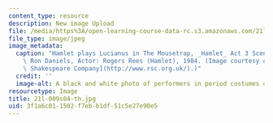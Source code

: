 ```yaml
---
content_type: resource
description: New image Upload
file: /media/https%3A/open-learning-course-data-rc.s3.amazonaws.com/21l-009-shakespeare-spring-2004/3f1a6c011502f7ebb1df51c5e27e90e5_21l-009s04-th.jpg
file_type: image/jpeg
image_metadata:
  caption: "Hamlet plays Lucianus in The Mousetrap, _Hamlet_ Act 3 Scene 2. Director:\
    \ Ron Daniels, Actor: Rogers Rees (Hamlet), 1984. (Image courtesy of the\_[Royal\
    \ Shakespeare Company](http://www.rsc.org.uk/).)"
  credit: ''
  image-alt: A black and white photo of performers in period costumes on a stage.
resourcetype: Image
title: 21l-009s04-th.jpg
uid: 3f1a6c01-1502-f7eb-b1df-51c5e27e90e5
---
```

